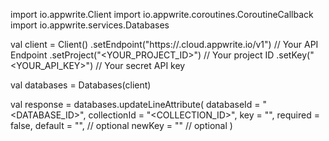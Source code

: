 import io.appwrite.Client
import io.appwrite.coroutines.CoroutineCallback
import io.appwrite.services.Databases

val client = Client()
    .setEndpoint("https://<REGION>.cloud.appwrite.io/v1") // Your API Endpoint
    .setProject("<YOUR_PROJECT_ID>") // Your project ID
    .setKey("<YOUR_API_KEY>") // Your secret API key

val databases = Databases(client)

val response = databases.updateLineAttribute(
    databaseId = "<DATABASE_ID>",
    collectionId = "<COLLECTION_ID>",
    key = "",
    required = false,
    default = "", // optional
    newKey = "" // optional
)
